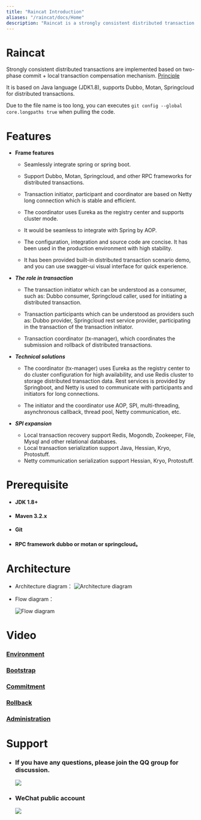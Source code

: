 ```yaml
---
title: "Raincat Introduction"
aliases: "/raincat/docs/Home"
description: "Raincat is a strongly consistent distributed transaction framework based on a two-phase commit + local transaction compensation mechanism. support RPC framework, like Dubbo, Motan and Springcloud"
---
```


Raincat
================

Strongly consistent distributed transactions are implemented based on two-phase commit + local transaction compensation mechanism. [Principle](http://www.hollischuang.com/archives/681)

It is based on Java language (JDK1.8), supports Dubbo, Motan, Springcloud for distributed transactions.

Due to the file name is too long, you can executes `git config --global core.longpaths true` when pulling the code.

# Features

  * **Frame features**
    * Seamlessly integrate spring or spring boot.
      
    * Support Dubbo, Motan, Springcloud, and other RPC frameworks for distributed transactions.
      
    * Transaction initiator, participant and coordinator are based on Netty long connection which is stable and efficient.
      
    * The coordinator uses Eureka as the registry center and supports cluster mode.
      
    * It would be seamless to integrate with Spring by AOP.
      
    * The configuration, integration and source code are concise. It has been used in the production environment with high stability.
      
    * It has been provided built-in distributed transaction scenario demo, and you can use swagger-ui visual interface for quick experience.


 * ***The role in transaction***

   * The transaction initiator which can be understood as a consumer, such as: Dubbo consumer, Springcloud caller, used for initiating a distributed transaction.
     
   * Transaction participants which can be understood as providers such as: Dubbo provider, Springcloud rest service provider, participating in the transaction of the transaction initiator.
     
   * Transaction coordinator (tx-manager), which coordinates the submission and rollback of distributed transactions.

 * ***Technical solutions***

   * The coordinator (tx-manager) uses Eureka as the registry center to do cluster configuration for high availability, and use Redis cluster to storage distributed transaction data. Rest services is provided by Springboot, and Netty is used to communicate with participants and initiators for long connections.
     
   * The initiator and the coordinator use AOP, SPI, multi-threading, asynchronous callback, thread pool, Netty communication, etc.


 * ***SPI expansion***
     * Local transaction recovery support Redis, Mogondb, Zookeeper, File, Mysql and other relational databases.
     * Local transaction serialization support Java, Hessian, Kryo, Protostuff.
     * Netty communication serialization support Hessian, Kryo, Protostuff.

# Prerequisite

  *   #### JDK 1.8+

  *   #### Maven 3.2.x

  *   #### Git

  *   ####  RPC framework dubbo or motan or springcloud。

# Architecture

* Architecture diagram：
![Architecture diagram](https://raw.githubusercontent.com/wiki/yu199195/happylifeplat-transaction/design.png)

* Flow diagram：
  
     ![Flow diagram](https://yu199195.github.io/images/Raincat/2pc.png)

# Video

### [Environment](http://www.iqiyi.com/w_19s0ngjah5.html)

### [Bootstrap](http://www.iqiyi.com/w_19s0ndc5vh.html)

### [Commitment](http://www.iqiyi.com/w_19s0ndc8f1.html)

### [Rollback](http://www.iqiyi.com/w_19s0nmod9t.html)

### [Administration ](http://www.iqiyi.com/w_19s0nj1bjx.html)


# Support

 * ###  If you have any questions, please join the QQ group for discussion.
   ![](https://yu199195.github.io/images/qq.png)

 * ###  WeChat public account
   ![](https://yu199195.github.io/images/public.jpg)


